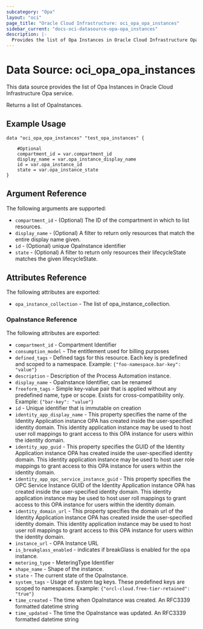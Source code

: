```yaml
---
subcategory: "Opa"
layout: "oci"
page_title: "Oracle Cloud Infrastructure: oci_opa_opa_instances"
sidebar_current: "docs-oci-datasource-opa-opa_instances"
description: |-
  Provides the list of Opa Instances in Oracle Cloud Infrastructure Opa service
---
```


# Data Source: oci_opa_opa_instances
This data source provides the list of Opa Instances in Oracle Cloud Infrastructure Opa service.

Returns a list of OpaInstances.


## Example Usage

```hcl
data "oci_opa_opa_instances" "test_opa_instances" {

	#Optional
	compartment_id = var.compartment_id
	display_name = var.opa_instance_display_name
	id = var.opa_instance_id
	state = var.opa_instance_state
}
```

## Argument Reference

The following arguments are supported:

* `compartment_id` - (Optional) The ID of the compartment in which to list resources.
* `display_name` - (Optional) A filter to return only resources that match the entire display name given.
* `id` - (Optional) unique OpaInstance identifier
* `state` - (Optional) A filter to return only resources their lifecycleState matches the given lifecycleState.


## Attributes Reference

The following attributes are exported:

* `opa_instance_collection` - The list of opa_instance_collection.

### OpaInstance Reference

The following attributes are exported:

* `compartment_id` - Compartment Identifier
* `consumption_model` - The entitlement used for billing purposes
* `defined_tags` - Defined tags for this resource. Each key is predefined and scoped to a namespace. Example: `{"foo-namespace.bar-key": "value"}` 
* `description` - Description of the Process Automation instance.
* `display_name` - OpaInstance Identifier, can be renamed
* `freeform_tags` - Simple key-value pair that is applied without any predefined name, type or scope. Exists for cross-compatibility only. Example: `{"bar-key": "value"}` 
* `id` - Unique identifier that is immutable on creation
* `identity_app_display_name` - This property specifies the name of the Identity Application instance OPA has created inside the user-specified identity domain. This identity application instance may be used to host user roll mappings to grant access to this OPA instance for users within the identity domain.
* `identity_app_guid` - This property specifies the GUID of the Identity Application instance OPA has created inside the user-specified identity domain. This identity application instance may be used to host user role mappings to grant access to this OPA instance for users within the identity domain.
* `identity_app_opc_service_instance_guid` - This property specifies the OPC Service Instance GUID of the Identity Application instance OPA has created inside the user-specified identity domain. This identity application instance may be used to host user roll mappings to grant access to this OPA instance for users within the identity domain.
* `identity_domain_url` - This property specifies the domain url of the Identity Application instance OPA has created inside the user-specified identity domain. This identity application instance may be used to host user roll mappings to grant access to this OPA instance for users within the identity domain.
* `instance_url` - OPA Instance URL
* `is_breakglass_enabled` - indicates if breakGlass is enabled for the opa instance.
* `metering_type` - MeteringType Identifier
* `shape_name` - Shape of the instance.
* `state` - The current state of the OpaInstance.
* `system_tags` - Usage of system tag keys. These predefined keys are scoped to namespaces. Example: `{"orcl-cloud.free-tier-retained": "true"}` 
* `time_created` - The time when OpaInstance was created. An RFC3339 formatted datetime string
* `time_updated` - The time the OpaInstance was updated. An RFC3339 formatted datetime string

